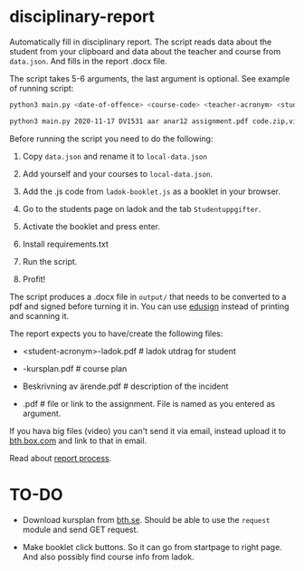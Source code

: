# disciplinary-report
Automatically fill in disciplinary report. The script reads data about the student from your clipboard and data about the teacher and course from `data.json`. And fills in the report .docx file.

The script takes 5-6 arguments, the last argument is optional. See example of running script:

```bash
python3 main.py <date-of-offence> <course-code> <teacher-acronym> <student-acronym> <filname-or-url-to-assignment-instruction> <comma-seperated-string-with-extra-files>

python3 main.py 2020-11-17 DV1531 aar anar12 assignment.pdf code.zip,video.mp4
```

Before running the script you need to do the following:

1. Copy `data.json` and rename it to `local-data.json`

1. Add yourself and your courses to `local-data.json`.

1. Add the .js code from `ladok-booklet.js` as a booklet in your browser.

1. Go to the students page on ladok and the tab `Studentuppgifter`.

1. Activate the booklet and press enter.

1. Install requirements.txt

1. Run the script.

1. Profit!



The script produces a .docx file in `output/` that needs to be converted to a pdf and signed before turning it in. You can use [edusign](https://edusign.sunet.se/open/login) instead of printing and scanning it.

The report expects you to have/create the following files:

- \<student-acronym\>-ladok.pdf # ladok utdrag for student

- <course-code>-kursplan.pdf # course plan

- Beskrivning av ärende.pdf # description of the incident

- <assignment>.pdf # file or link to the assignment. File is named as you entered as argument.



If you hava big files (video) you can't send it via email, instead upload it to [bth.box.com](https://bth.box.com) and link to that in email.



Read about [report process](https://bthse.sharepoint.com/Sidor/Anm%C3%A4lan.aspx).



# TO-DO

- Download kursplan from [bth.se](http://edu.bth.se/utbildning/utb_kursplaner.asp?KKurskod=DV1531). Should be able to use the `request` module and send GET request.

- Make booklet click buttons. So it can go from startpage to right page. And also possibly find course info from ladok.
